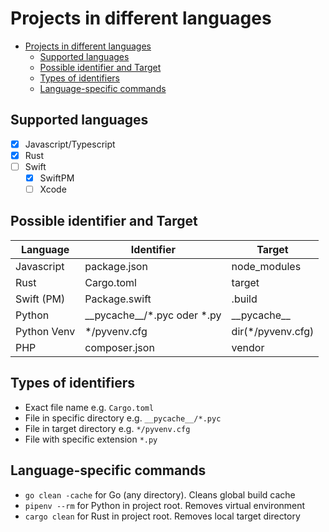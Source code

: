 # Projects in different languages

- [Projects in different languages](#projects-in-different-languages)
  - [Supported languages](#supported-languages)
  - [Possible identifier and Target](#possible-identifier-and-target)
  - [Types of identifiers](#types-of-identifiers)
  - [Language-specific commands](#language-specific-commands)

## Supported languages

- [x] Javascript/Typescript
- [x] Rust
- [ ] Swift
  - [x] SwiftPM
  - [ ] Xcode

## Possible identifier and Target

| Language    | Identifier                       | Target             |
| ----------- | -------------------------------- | ------------------ |
| Javascript  | package.json                     | node_modules       |
| Rust        | Cargo.toml                       | target             |
| Swift (PM)  | Package.swift                    | .build             |
| Python      | \_\_pycache\_\_/\*.pyc oder *.py | \_\_pycache\_\_    |
| Python Venv | \*/pyvenv.cfg                    | dir(\*/pyvenv.cfg) |
| PHP         | composer.json                    | vendor             |

## Types of identifiers

- Exact file name e.g. `Cargo.toml`
- File in specific directory e.g. `__pycache__/*.pyc`
- File in target directory e.g. `*/pyvenv.cfg`
- File with specific extension `*.py`

## Language-specific commands

- `go clean -cache` for Go (any directory). Cleans global build cache
- `pipenv --rm` for Python in project root. Removes virtual environment
- `cargo clean` for Rust in project root. Removes local target directory